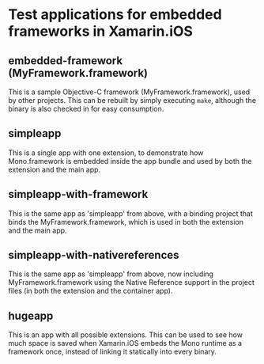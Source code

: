 # Test applications for embedded frameworks in Xamarin.iOS

## embedded-framework (MyFramework.framework)

This is a sample Objective-C framework (MyFramework.framework), used by other
projects. This can be rebuilt by simply executing `make`, although the binary
is also checked in for easy consumption.

## simpleapp

This is a single app with one extension, to demonstrate how Mono.framework is
embedded inside the app bundle and used by both the extension and the main
app.

## simpleapp-with-framework

This is the same app as 'simpleapp' from above, with a binding project that
binds the MyFramework.framework, which is used in both the extension and the
main app.

## simpleapp-with-nativereferences

This is the same app as 'simpleapp' from above, now including
MyFramework.framework using the Native Reference support in the project files
(in both the extension and the container app).

## hugeapp

This is an app with all possible extensions. This can be used to see how much
space is saved when Xamarin.iOS embeds the Mono runtime as a framework once,
instead of linking it statically into every binary.


